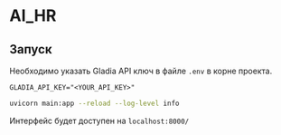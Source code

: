 # AI_HR


## Запуск

Необходимо указать Gladia API ключ в файле `.env` в корне проекта.


```
GLADIA_API_KEY="<YOUR_API_KEY>"
```


```bash
uvicorn main:app --reload --log-level info
```

Интерфейс будет доступен на `localhost:8000/`